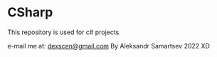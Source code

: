 # CSharp
This repository is used for c# projects

e-mail me at: dexscen@gmail.com
By Aleksandr Samartsev 2022 XD

